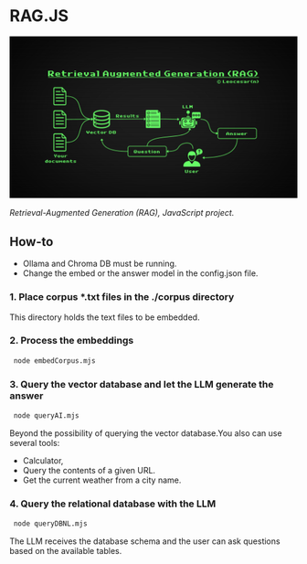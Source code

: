 # RAG.JS

![RAG](/2024-06-17%20RAG.png)

_Retrieval-Augmented Generation (RAG), JavaScript project._

## How-to

- Ollama and Chroma DB must be running.
- Change the embed or the answer model in the config.json file.

### 1. Place corpus \*.txt files in the ./corpus directory

This directory holds the text files to be embedded.

### 2. Process the embeddings

```bash
 node embedCorpus.mjs
```

### 3. Query the vector database and let the LLM generate the answer

```bash
 node queryAI.mjs
```
Beyond the possibility of querying the vector database.You also can use several tools:

- Calculator,
- Query the contents of a given URL.
- Get the current weather from a city name.

### 4. Query the relational database with the LLM

```bash
 node queryDBNL.mjs
```

The LLM receives the database schema and the user can ask questions based on the available tables.

